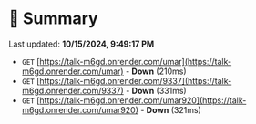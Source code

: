 # 📖 Summary
Last updated: **10/15/2024, 9:49:17 PM**

- `GET` [https://talk-m6gd.onrender.com/umar](https://talk-m6gd.onrender.com/umar) - **Down** (210ms)
- `GET` [https://talk-m6gd.onrender.com/9337](https://talk-m6gd.onrender.com/9337) - **Down** (331ms)
- `GET` [https://talk-m6gd.onrender.com/umar920](https://talk-m6gd.onrender.com/umar920) - **Down** (321ms)
